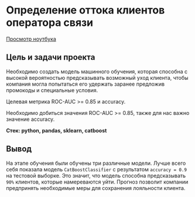 #  Определение оттока клиентов оператора связи  
  
[Просмотр ноутбука](https://nbviewer.org/github/ootho/data_science/blob/main/yp_telecom/yp_telecom.ipynb)  
  
## Цель и задачи проекта  
  
Необходимо создать модель машинного обучения, которая способна с высокой вероятностью предсказывать возможный уход клиента, чтобы компания могла попытаться его удержать заранее предложив промокоды и специальные условия.  
  
Целевая метрика ROC-AUC >= 0.85 и accuracy.  
   
Необходимо добиться значения ROC-AUC >= 0.85, также для нас важно значение accuracy.  
  
**Стек: python, pandas, sklearn, catboost**  
  
## Вывод  
  
На этапе обучения были обучены три различные модели. Лучше всего себя показала модель `CatBoostClassifier` с результатом `accuracy = 0.9` на тестовой выборке. Это значит, что модель способна предсказывать `90%` клиентов, которые намереваются уйти. Прогноз позволит компании предпринять необходимые меры для сохранения лояльности клиента.  
